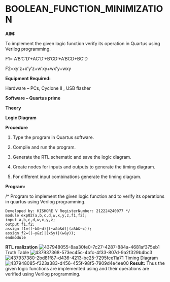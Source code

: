 # BOOLEAN_FUNCTION_MINIMIZATION

**AIM:**

To implement the given logic function verify its operation in Quartus using Verilog programming.

F1= A’B’C’D’+AC’D’+B’CD’+A’BCD+BC’D 

F2=xy’z+x’y’z+w’xy+wx’y+wxy

**Equipment Required:**

Hardware – PCs, Cyclone II , USB flasher

**Software – Quartus prime**

**Theory**

**Logic Diagram**

**Procedure**

1.	Type the program in Quartus software.

2.	Compile and run the program.

3.	Generate the RTL schematic and save the logic diagram.

4.	Create nodes for inputs and outputs to generate the timing diagram.

5.	For different input combinations generate the timing diagram.


**Program:**

/* Program to implement the given logic function and to verify its operations in quartus using Verilog programming. 
```
Developed by: KISHORE V RegisterNumber: 212224240077 */
module exp02(a,b,c,d,w,x,y,z,f1,f2);
input a,b,c,d,w,x,y,z;
output f1,f2;
assign f1=((~b&~d)|(~a&b&d)|(a&b&~c));
assign f2=((~y&z)|(x&y)|(w&y));
endmodule
```
**RTL realization**
![437948055-8aa30fe0-7c27-4287-884a-4681af375eb1](https://github.com/user-attachments/assets/62ce1189-536b-4621-a5be-2022abea55f5)
Truth Table
![437937368-573ec45c-4bfc-4f33-807d-9a2f329b4bc3](https://github.com/user-attachments/assets/ff7c5eb4-d176-4946-b5d4-3e1219afa30d)
![437937380-2bd81f87-d436-4213-bc25-7295fce11a71](https://github.com/user-attachments/assets/ff3e8ba0-17fb-4b55-95d9-df604ec03570)
Timing Diagram
![437948085-f323a383-d456-455f-98f5-7909d4e4ee00](https://github.com/user-attachments/assets/daccc869-24fd-4408-827e-6dc39d3997a5)
**Result:**
Thus the given logic functions are implemented using and their operations are verified using Verilog programming.

